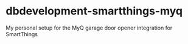 # dbdevelopment-smartthings-myq
My personal setup for the MyQ garage door opener integration for SmartThings
